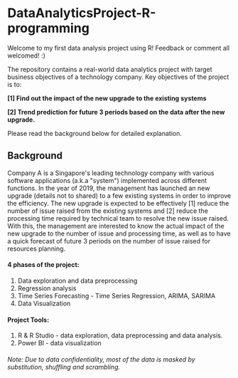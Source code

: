 # DataAnalyticsProject-R-programming
Welcome to my first data analysis project using R! Feedback or comment all welcomed! :)

The repository contains a real-world data analytics project with target business objectives of a technology company. 
Key objectives of the project is to:

**[1] Find out the impact of the new upgrade to the existing systems**

**[2] Trend prediction for future 3 periods based on the data after  the new upgrade.** 

Please read the background below for detailed explanation. 


## Background
Company A is a Singapore's leading technology company with various software applications (a.k.a "system") implemented across different functions. In the year of 2019, the management has launched an new upgrade (details not to shared) to a few existing systems in order to improve the efficiency. The new upgrade is expected to be effectively [1] reduce the number of issue raised from the existing systems and [2] reduce the processing time required by technical team to resolve the new issue raised. With this, the management are interested to know the actual impact of the new upgrade to the number of issue and processing time, as well as to have a quick forecast of future 3 periods on the number of issue raised for resources planning. 

#### **4 phases of the project:**
1. Data exploration and data preprocessing
2. Regression analysis 
3. Time Series Forecasting - Time Series Regression, ARIMA, SARIMA
4. Data Visualization

#### **Project Tools:**
1. R & R Studio - data exploration, data preprocessing and data analysis. 
2. Power BI - data visualization 

###### Note: Due to data confidentiality, most of the data is masked by substitution, shuffling and scrambling. 

